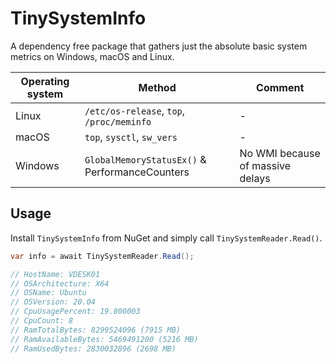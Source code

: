 # TinySystemInfo

A dependency free package that gathers just the absolute basic system metrics on Windows, macOS and Linux.

|Operating system|Method|Comment|
|-|-|-|
|Linux|`/etc/os-release`, `top`, `/proc/meminfo`|-|
|macOS|`top`, `sysctl`, `sw_vers`|-|
|Windows|`GlobalMemoryStatusEx()` & PerformanceCounters|No WMI because of massive delays|

## Usage

Install `TinySystemInfo` from NuGet and simply call `TinySystemReader.Read()`.

``` csharp
var info = await TinySystemReader.Read();

// HostName: VDESK01
// OSArchitecture: X64
// OSName: Ubuntu
// OSVersion: 20.04
// CpuUsagePercent: 19.800003
// CpuCount: 8
// RamTotalBytes: 8299524096 (7915 MB)
// RamAvailableBytes: 5469491200 (5216 MB)
// RamUsedBytes: 2830032896 (2698 MB)
```
